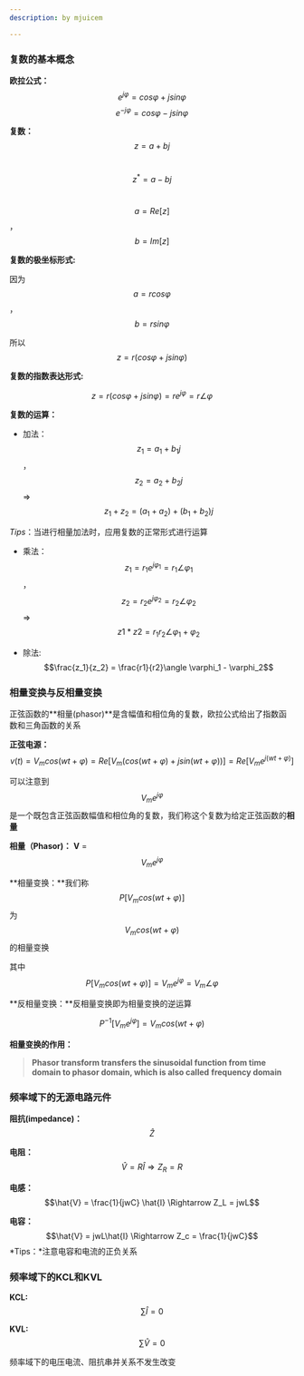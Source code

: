 ```yaml
---
description: by mjuicem

---
```




### 复数的基本概念



**欧拉公式：** $$e^{j\varphi} = cos\varphi + jsin\varphi $$
$$e^{-j\varphi} = cos\varphi - jsin\varphi$$  



**复数：**$$z = a + bj$$

​			$$z^* = a - bj$$

​	$$a = Re[z]$$ ，  $$b = Im[z]$$



**复数的极坐标形式:** 

因为$$a = rcos\varphi$$，$$b = rsin\varphi$$

所以 $$z = r(cos\varphi + jsin\varphi)$$  



**复数的指数表达形式:**

$$z = r(cos\varphi + jsin\varphi ) = re^{j\varphi} = r\angle \varphi$$  

**复数的运算：**  

* 加法：$$z_1 = a_1 + b_1j$$ ，$$z_2 = a_2 + b_2j$$    => $$z_1 + z_2 = (a_1 + a_2) + (b_1 + b_2)j$$

*Tips*：当进行相量加法时，应用复数的正常形式进行运算

* 乘法：$$z_1 = r_1e^{j\varphi_1} = r_1\angle \varphi_1 $$，$$z_2 = r_2e^{j\varphi_2} = r_2\angle \varphi_2$$ => $$z1 * z2 = r_1r_2\angle \varphi_1 + \varphi_2$$

* 除法: $$\frac{z_1}{z_2} = \frac{r1}{r2}\angle \varphi_1 - \varphi_2$$





### 相量变换与反相量变换

正弦函数的**相量(phasor)**是含幅值和相位角的复数，欧拉公式给出了指数函数和三角函数的关系



**正弦电源：**$$v(t) = V_mcos(wt + \varphi) = Re[V_m(cos(wt+\varphi) + jsin(wt+\varphi))] = Re[V_me^{j(wt + \varphi)}]$$  

可以注意到$$V_me^{j\varphi}$$是一个既包含正弦函数幅值和相位角的复数，我们称这个复数为给定正弦函数的**相量**



**相量（Phasor)：**  **V** = $$V_me^{j\varphi}$$



**相量变换：**我们称$$P[V_mcos(wt+\varphi)]$$ 为$$V_mcos(wt + \varphi)$$的相量变换

其中$$P[V_mcos(wt+\varphi )] = V_me^{j\varphi} = V_m\angle \varphi$$



**反相量变换：**反相量变换即为相量变换的逆运算

$$P^{-1}[V_me^{j\varphi}] = V_mcos(wt + \varphi)$$



**相量变换的作用：**

> **Phasor transform transfers the sinusoidal function from time domain to phasor domain, which is also called** **frequency domain**





### 频率域下的无源电路元件

**阻抗(impedance)：**$$\hat{Z}$$

**电阻：** $$\hat{V} = R\hat{I} \Rightarrow Z_R = R$$  

**电感：**$$\hat{V} = \frac{1}{jwC} \hat{I} \Rightarrow Z_L = jwL$$

**电容：**$$\hat{V} = jwL\hat{I} \Rightarrow Z_c = \frac{1}{jwC}$$    *Tips：*注意电容和电流的正负关系





### 频率域下的KCL和KVL

**KCL:**$$\sum \hat{I} = 0$$

**KVL:** $$\sum \hat{V} = 0$$

频率域下的电压电流、阻抗串并关系不发生改变













